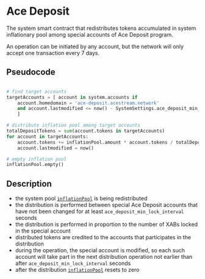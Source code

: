 # Ace Deposit

The system smart contract that redistributes tokens accumulated in system inflationary pool among special accounts of Ace Deposit program.

An operation can be initiated by any account, but the network will only accept one transaction every 7 days.

## Pseudocode

```python

# find target accounts
targetAccounts = [ account in system.accounts if
    account.homedomain = 'ace-deposit.acestream.network'
    and account.lastmodified <= now() - SystemSettings.ace_deposit_min_lock_interval
    ]

# distribute inflation pool among target accounts
totalDepositTokens = sum(account.tokens in targetAccounts)
for account in targetAccounts:
    account.tokens += inflationPool.amount * account.tokens / totalDepositTokens
    account.lastmodified = now()

# empty inflation pool
inflationPool.empty()
```

## Description

- the system pool [`inflationPool`][1] is being redistributed
- the distribution is performed between special Ace Deposit accounts that have not been changed for at least `ace_deposit_min_lock_interval` seconds
- the distribution is performed in proportion to the number of XABs locked in the special account
- distributed tokens are credited to the accounts that participates in the distribution
- during the operation, the special account is modified, so each such account will take part in the next distribution operation not earlier than after `ace_deposit_min_lock_interval` seconds
- after the distribution [`inflationPool`][1] resets to zero

[1]: ../glossary/system-pools.md#inflationpool
